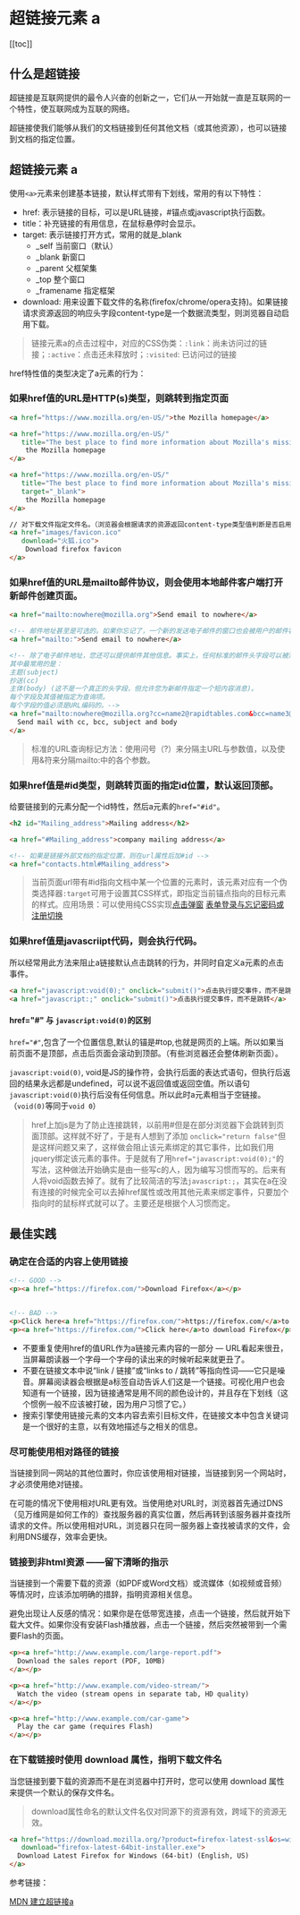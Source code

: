 # 超链接元素 a

[[toc]]

## 什么是超链接

超链接是互联网提供的最令人兴奋的创新之一，它们从一开始就一直是互联网的一个特性，使互联网成为互联的网络。

超链接使我们能够从我们的文档链接到任何其他文档（或其他资源），也可以链接到文档的指定位置。

## 超链接元素 a

使用`<a>`元素来创建基本链接，默认样式带有下划线，常用的有以下特性：
- href: 表示链接的目标，可以是URL链接，#锚点或javascript执行函数。
- title：补充链接的有用信息，在鼠标悬停时会显示。
- target: 表示链接打开方式，常用的就是_blank
    - _self    当前窗口（默认）
    - _blank    新窗口
    - _parent 父框架集
    - _top 整个窗口
    - _framename 指定框架
- download: 用来设置下载文件的名称(firefox/chrome/opera支持)。如果链接请求资源返回的响应头字段content-type是一个数据流类型，则浏览器自动启用下载。

> 链接元素a的点击过程中，对应的CSS伪类：`:link`：尚未访问过的链接；`:active`：点击还未释放时；`:visited`: 已访问过的链接

href特性值的类型决定了a元素的行为：

### 如果href值的URL是HTTP(s)类型，则跳转到指定页面

```html
<a href="https://www.mozilla.org/en-US/">the Mozilla homepage</a>

<a href="https://www.mozilla.org/en-US/"
   title="The best place to find more information about Mozilla's mission and how to contribute">
    the Mozilla homepage
</a>

<a href="https://www.mozilla.org/en-US/"
   title="The best place to find more information about Mozilla's mission and how to contribute"
   target="_blank">
    the Mozilla homepage
</a>

// 对下载文件指定文件名。（浏览器会根据请求的资源返回content-type类型值判断是否启用下载）
<a href="images/favicon.ico"
   download="火狐.ico">
    Download firefox favicon
</a>
```

### 如果href值的URL是mailto邮件协议，则会使用本地邮件客户端打开新邮件创建页面。
```html
<a href="mailto:nowhere@mozilla.org">Send email to nowhere</a>

<!-- 邮件地址甚至是可选的。如果你忘记了，一个新的发送电子邮件的窗口也会被用户的邮件客户端打开，只是没有收件人的地址信息 -->
<a href="mailto:">Send email to nowhere</a> 

<!-- 除了电子邮件地址，您还可以提供邮件其他信息。事实上，任何标准的邮件头字段可以被添加到你提供的邮件URL。 
其中最常用的是：
主题(subject)
抄送(cc)
主体(body) (这不是一个真正的头字段，但允许您为新邮件指定一个短内容消息)。
每个字段及其值被指定为查询项。
每个字段的值必须是URL编码的。-->
<a href="mailto:nowhere@mozilla.org?cc=name2@rapidtables.com&bcc=name3@rapidtables.com&subject=The%20subject%20of%20the%20email&body=The%20body%20of%20the%20email">
  Send mail with cc, bcc, subject and body
</a>
```
>  标准的URL查询标记方法：使用问号（?）来分隔主URL与参数值，以及使用&符来分隔mailto:中的各个参数。

### 如果href值是#id类型，则跳转页面的指定id位置，默认返回顶部。

给要链接到的元素分配一个id特性，然后a元素的`href="#id"`。
```html
<h2 id="Mailing_address">Mailing address</h2>

<a href="#Mailing_address">company mailing address</a>

<!-- 如果是链接外部文档的指定位置，则在url属性后加#id -->
<a href="contacts.html#Mailing_address">
```
> 当前页面url带有#id指向文档中某一个位置的元素时，该元素对应有一个伪类选择器`:target`可用于设置其CSS样式，即指定当前锚点指向的目标元素的样式。应用场景：可以使用纯CSS实现[点击弹窗](https://developer.mozilla.org/zh-CN/docs/Web/CSS/:target) [表单登录与忘记密码或注册切换](https://www.bilibili.com/video/av71957128?from=search&seid=17551826585536443721)

### 如果href值是javascriipt代码，则会执行代码。

所以经常用此方法来阻止a链接默认点击跳转的行为，并同时自定义a元素的点击事件。
```html
<a href="javascript:void(0);" onclick="submit()">点击执行提交事件，而不是跳转</a>
<a href="javascript:;" onclick="submit()">点击执行提交事件，而不是跳转</a>
```

#### href="#" 与 `javascript:void(0)`的区别

`href="#"`,包含了一个位置信息,默认的锚是#top,也就是网页的上端。所以如果当前页面不是顶部，点击后页面会滚动到顶部。（有些浏览器还会整体刷新页面）。

`javascript:void(0)`, void是JS的操作符，会执行后面的表达式语句，但执行后返回的结果永远都是undefined，可以说不返回值或返回空值。所以语句`javascript:void(0)`执行后没有任何信息。所以此时a元素相当于空链接。（`void(0)`等同于`void 0`）

> href上加js是为了防止连接跳转，以前用#但是在部分浏览器下会跳转到页面顶部。这样就不好了，于是有人想到了添加 `onclick="return false"`但是这样问题又来了，这样做会阻止该元素绑定的其它事件，比如我们用jquery绑定该元素的事件。于是就有了用`href="javascript:void(0);"`的写法，这种做法开始确实是由一些写c的人，因为编写习惯而写的。后来有人将void函数去掉了。就有了比较简洁的写法`javascript:;`，其实在a在没有连接的时候完全可以去掉href属性或改用其他元素来绑定事件，只要加个指向时的鼠标样式就可以了。主要还是根据个人习惯而定。

## 最佳实践

### 确定在合适的内容上使用链接
```html
<!-- GOOD -->
<p><a href="https://firefox.com/">Download Firefox</a></p>


<!-- BAD -->
<p>Click here<a href="https://firefox.com/">https://firefox.com/</a>to download Firefox</p>
<p><a href="https://firefox.com/">Click here</a>to download Firefox</p>
```
- 不要重复使用href的值URL作为a链接元素内容的一部分 — URL看起来很丑，当屏幕朗读器一个字母一个字母的读出来的时候听起来就更丑了。
- 不要在链接文本中说“link / 链接”或“links to / 跳转”等指向性词——它只是噪音。屏幕阅读器会根据是a标签自动告诉人们这是一个链接。可视化用户也会知道有一个链接，因为链接通常是用不同的颜色设计的，并且存在下划线（这个惯例一般不应该被打破，因为用户习惯了它。）
- 搜索引擎使用链接元素的文本内容去索引目标文件，在链接文本中包含关键词是一个很好的主意，以有效地描述与之相关的信息。

### 尽可能使用相对路径的链接
当链接到同一网站的其他位置时，你应该使用相对链接，当链接到另一个网站时，才必须使用绝对链接。

在可能的情况下使用相对URL更有效。当使用绝对URL时，浏览器首先通过DNS（见万维网是如何工作的）查找服务器的真实位置，然后再转到该服务器并查找所请求的文件。所以使用相对URL，浏览器只在同一服务器上查找被请求的文件，会利用DNS缓存，效率会更快。

### 链接到非html资源 ——留下清晰的指示

当链接到一个需要下载的资源（如PDF或Word文档）或流媒体（如视频或音频）等情况时，应该添加明确的措辞，指明资源相关信息。

避免出现让人反感的情况：如果你是在低带宽连接，点击一个链接，然后就开始下载大文件。如果你没有安装Flash播放器，点击一个链接，然后突然被带到一个需要Flash的页面。

```html
<p><a href="http://www.example.com/large-report.pdf">
  Download the sales report (PDF, 10MB)
</a></p>

<p><a href="http://www.example.com/video-stream/">
  Watch the video (stream opens in separate tab, HD quality)
</a></p>

<p><a href="http://www.example.com/car-game">
  Play the car game (requires Flash)
</a></p>
```

### 在下载链接时使用 download 属性，指明下载文件名

当您链接到要下载的资源而不是在浏览器中打开时，您可以使用 download 属性来提供一个默认的保存文件名。
> download属性命名的默认文件名仅对同源下的资源有效，跨域下的资源无效。
```html
<a href="https://download.mozilla.org/?product=firefox-latest-ssl&os=win64&lang=en-US"
   download="firefox-latest-64bit-installer.exe">
  Download Latest Firefox for Windows (64-bit) (English, US)
</a>
```

参考链接：

[MDN 建立超链接a](https://developer.mozilla.org/zh-CN/docs/Learn/HTML/Introduction_to_HTML/Creating_hyperlinks)